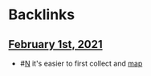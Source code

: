 
# Backlinks
## [February 1st, 2021](<February 1st, 2021.md>)
- #[N](<N.md>) it's easier to first collect and [map](<map.md>)

